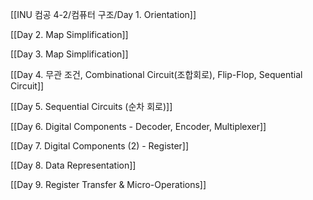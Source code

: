   

[[INU 컴공 4-2/컴퓨터 구조/Day 1. Orientation]]

[[Day 2. Map Simplification]]

[[Day 3. Map Simplification]]

[[Day 4. 무관 조건, Combinational Circuit(조합회로), Flip-Flop, Sequential Circuit]]

[[Day 5. Sequential Circuits (순차 회로)]]

[[Day 6. Digital Components - Decoder, Encoder, Multiplexer]]

[[Day 7. Digital Components (2) - Register]]

[[Day 8. Data Representation]]

[[Day 9. Register Transfer & Micro-Operations]]